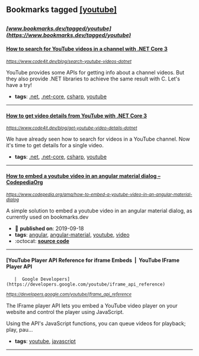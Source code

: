 ## Bookmarks tagged [[youtube]](https://www.bookmarks.dev/search?q=[youtube])

_<sup><sup>[www.bookmarks.dev/tagged/youtube](https://www.bookmarks.dev/tagged/youtube)</sup></sup>_
---
#### [How to search for YouTube videos in a channel with .NET Core 3](https://www.code4it.dev/blog/search-youtube-videos-dotnet)
_<sup>https://www.code4it.dev/blog/search-youtube-videos-dotnet</sup>_

YouTube provides some APIs for getting info about a channel videos. But they also provide .NET libraries to achieve the same result with C. Let's have a try!
* **tags**: [.net](../tagged/.net.md), [.net-core](../tagged/.net-core.md), [csharp](../tagged/csharp.md), [youtube](../tagged/youtube.md)
---
#### [How to get video details from YouTube with .NET Core 3](https://www.code4it.dev/blog/get-youtube-video-details-dotnet)
_<sup>https://www.code4it.dev/blog/get-youtube-video-details-dotnet</sup>_

We have already seen how to search for videos in a YouTube channel. Now it's time to get details for a single video.
* **tags**: [.net](../tagged/.net.md), [.net-core](../tagged/.net-core.md), [csharp](../tagged/csharp.md), [youtube](../tagged/youtube.md)
---
#### [How to embed a youtube video in an angular material dialog – CodepediaOrg](https://www.codepedia.org/ama/how-to-embed-a-youtube-video-in-an-angular-material-dialog)
_<sup>https://www.codepedia.org/ama/how-to-embed-a-youtube-video-in-an-angular-material-dialog</sup>_

A simple solution to embed a youtube video in an angular material dialog, as currently used on bookmarks.dev
* :calendar: **published on**: 2019-09-18
* **tags**: [angular](../tagged/angular.md), [angular-material](../tagged/angular-material.md), [youtube](../tagged/youtube.md), [video](../tagged/video.md)
* :octocat: **[source code](https://github.com/CodepediaOrg/bookmarks.dev)**
---
#### [YouTube Player API Reference for iframe Embeds  |  YouTube IFrame Player API
       |  Google Developers](https://developers.google.com/youtube/iframe_api_reference)
_<sup>https://developers.google.com/youtube/iframe_api_reference</sup>_

The IFrame player API lets you embed a YouTube video player on your website and control the player using JavaScript.

Using the API's JavaScript functions, you can queue videos for playback; play, pau...
* **tags**: [youtube](../tagged/youtube.md), [javascript](../tagged/javascript.md)
---
